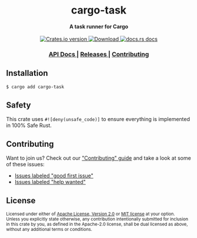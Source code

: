 <h1 align="center">cargo-task</h1>
<div align="center">
  <strong>
    A task runner for Cargo
  </strong>
</div>

<br />

<div align="center">
  <!-- Crates version -->
  <a href="https://crates.io/crates/cargo-task">
    <img src="https://img.shields.io/crates/v/cargo-task.svg?style=flat-square"
    alt="Crates.io version" />
  </a>
  <!-- Downloads -->
  <a href="https://crates.io/crates/cargo-task">
    <img src="https://img.shields.io/crates/d/cargo-task.svg?style=flat-square"
      alt="Download" />
  </a>
  <!-- docs.rs docs -->
  <a href="https://docs.rs/cargo-task">
    <img src="https://img.shields.io/badge/docs-latest-blue.svg?style=flat-square"
      alt="docs.rs docs" />
  </a>
</div>

<div align="center">
  <h3>
    <a href="https://docs.rs/cargo-task">
      API Docs
    </a>
    <span> | </span>
    <a href="https://github.com/yoshuawuyts/cargo-task/releases">
      Releases
    </a>
    <span> | </span>
    <a href="https://github.com/yoshuawuyts/cargo-task/blob/master.github/CONTRIBUTING.md">
      Contributing
    </a>
  </h3>
</div>

## Installation
```sh
$ cargo add cargo-task
```

## Safety
This crate uses ``#![deny(unsafe_code)]`` to ensure everything is implemented in
100% Safe Rust.

## Contributing
Want to join us? Check out our ["Contributing" guide][contributing] and take a
look at some of these issues:

- [Issues labeled "good first issue"][good-first-issue]
- [Issues labeled "help wanted"][help-wanted]

[contributing]: https://github.com/yoshuawuyts/cargo-task/blob/master.github/CONTRIBUTING.md
[good-first-issue]: https://github.com/yoshuawuyts/cargo-task/labels/good%20first%20issue
[help-wanted]: https://github.com/yoshuawuyts/cargo-task/labels/help%20wanted

## License

<sup>
Licensed under either of <a href="LICENSE-APACHE">Apache License, Version
2.0</a> or <a href="LICENSE-MIT">MIT license</a> at your option.
</sup>

<br/>

<sub>
Unless you explicitly state otherwise, any contribution intentionally submitted
for inclusion in this crate by you, as defined in the Apache-2.0 license, shall
be dual licensed as above, without any additional terms or conditions.
</sub>
